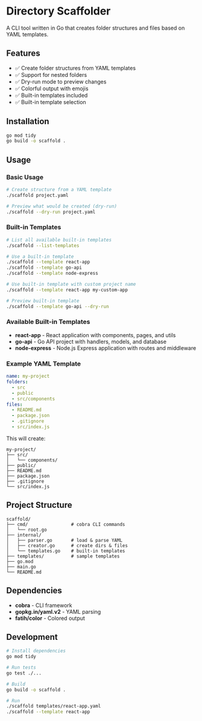 # Directory Scaffolder

A CLI tool written in Go that creates folder structures and files based on YAML templates.

## Features

- ✅ Create folder structures from YAML templates
- ✅ Support for nested folders
- ✅ Dry-run mode to preview changes
- ✅ Colorful output with emojis
- ✅ Built-in templates included
- ✅ Built-in template selection

## Installation

```bash
go mod tidy
go build -o scaffold .
```

## Usage

### Basic Usage

```bash
# Create structure from a YAML template
./scaffold project.yaml

# Preview what would be created (dry-run)
./scaffold --dry-run project.yaml
```

### Built-in Templates

```bash
# List all available built-in templates
./scaffold --list-templates

# Use a built-in template
./scaffold --template react-app
./scaffold --template go-api
./scaffold --template node-express

# Use built-in template with custom project name
./scaffold --template react-app my-custom-app

# Preview built-in template
./scaffold --template go-api --dry-run
```

### Available Built-in Templates

- **react-app** - React application with components, pages, and utils
- **go-api** - Go API project with handlers, models, and database  
- **node-express** - Node.js Express application with routes and middleware

### Example YAML Template

```yaml
name: my-project
folders:
  - src
  - public
  - src/components
files:
  - README.md
  - package.json
  - .gitignore
  - src/index.js
```

This will create:

```
my-project/
├── src/
│   └── components/
├── public/
├── README.md
├── package.json
├── .gitignore
└── src/index.js
```

## Project Structure

```
scaffold/
├── cmd/                # cobra CLI commands
│   └── root.go
├── internal/
│   ├── parser.go       # load & parse YAML
│   ├── creator.go      # create dirs & files
│   └── templates.go    # built-in templates
├── templates/          # sample templates
├── go.mod
├── main.go
└── README.md
```

## Dependencies

- **cobra** - CLI framework
- **gopkg.in/yaml.v2** - YAML parsing
- **fatih/color** - Colored output

## Development

```bash
# Install dependencies
go mod tidy

# Run tests
go test ./...

# Build
go build -o scaffold .

# Run
./scaffold templates/react-app.yaml
./scaffold --template react-app
```
